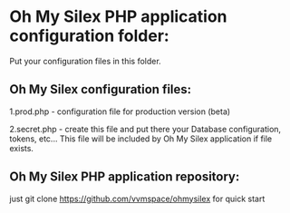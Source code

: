 # Oh My Silex PHP application configuration folder:

Put your configuration files in this folder.

## Oh My Silex configuration files:

1.prod.php - configuration file for production version (beta)

2.secret.php - create this file and put there your Database configuration, tokens, etc... This file will be included by Oh My Silex application if file exists.

## Oh My Silex PHP application repository:

just git clone https://github.com/vvmspace/ohmysilex for quick start
